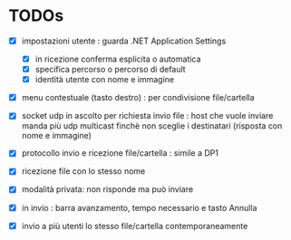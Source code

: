 ﻿# TODOs

- [x] impostazioni utente : guarda .NET Application Settings
	- [x] in ricezione conferma esplicita o automatica
	- [x] specifica percorso o percorso di default
	- [x] identità utente con nome e immagine

- [x] menu contestuale (tasto destro) : per condivisione file/cartella

- [x] socket udp in ascolto per richiesta invio file : host che vuole inviare manda più udp multicast finchè non sceglie i destinatari (risposta con nome e immagine)

- [x] protocollo invio e ricezione file/cartella : simile a DP1

- [x] ricezione file con lo stesso nome

- [x] modalità privata: non risponde ma può inviare

- [x] in invio : barra avanzamento, tempo necessario e tasto Annulla

- [x] invio a più utenti lo stesso file/cartella contemporaneamente
